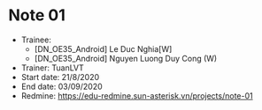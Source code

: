 # Note 01
+ Trainee:
   + [DN_OE35_Android] Le Duc Nghia[W]
   + [DN_OE35_Android] Nguyen Luong Duy Cong (W)
+ Trainer: TuanLVT
+ Start date: 21/8/2020
+ End date: 03/09/2020
+ Redmine: https://edu-redmine.sun-asterisk.vn/projects/note-01
